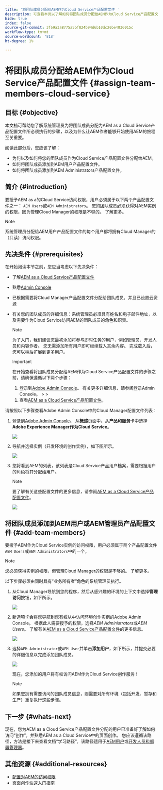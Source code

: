 ```yaml
---
title: '将团队成员分配给AEM作为Cloud Service产品配置文件 '
description: 可查看本页以了解如何将团队成员分配给AEM作为Cloud Service产品配置文件
hide: true
index: false
source-git-commit: 3f69a3a8775a5bf824b94d6b10dc20be4036015c
workflow-type: tm+mt
source-wordcount: '818'
ht-degree: 1%

---
```



# 将团队成员分配给AEM作为Cloud Service产品配置文件 {#assign-team-members-cloud-service}

## 目标 {#objective}

本文档可帮助您了解系统管理员为将团队成员分配为AEM as a Cloud Service产品配置文件所必须执行的步骤，以及为什么让AEM作者能够开始使用AEM的旅程至关重要。

阅读此部分后，您应该了解：

* 为何以及如何将您的团队成员作为Cloud Service产品配置文件分配给AEM。
* 如何将团队成员添加到AEM用户产品配置文件。
* 如何将团队成员添加到AEM Administrators产品配置文件。


## 简介 {#introduction}

要授予AEM as a的Cloud Service访问权限，用户必须属于以下两个产品配置文件之一： `AEM Users`或`AEM Administrators`。 您的团队成员必须获得对AEM实例的权限，因为管理Cloud Manager的权限是不够的。 了解更多。

>[!NOTE]
>系统管理员分配给AEM用户产品配置文件的每个用户都将拥有Cloud Manager的（只读）访问权限。

## 先决条件 {#prerequisites}

在开始阅读本节之前，您应当考虑以下先决条件：

* 了解[AEM as a Cloud Service产品配置文件](https://experienceleague.adobe.com/docs/experience-manager-cloud-service/onboarding/onboarding-concepts/aem-cs-team-product-profiles.html?lang=en#aem-product-profiles)
* 熟悉[Admin Console](https://experienceleague.adobe.com/docs/experience-manager-cloud-service/onboarding/onboarding-concepts/admin-console.html?lang=en)
* 已根据需要将Cloud Manager产品配置文件分配给团队成员，并且已设置云资源
* 有关您的团队成员的详细信息：系统管理员必须具有姓名和电子邮件地址，以及需要作为Cloud Service访问AEM的团队成员的角色和职责。

   >[!NOTE]
   >为了入门，我们建议您最初添加将参与即时任务的用户，例如管理员、开发人员和内容作者。 您无需添加所有用户即可继续载入其余内容。 完成载入后，您可以稍后扩展到更多用户。


   >[!IMPORTANT]
   >在开始查看将团队成员分配给AEM作为Cloud Service产品配置文件的步骤之前，请确保遵循以下两个步骤：
   >
   >1. 登录到[Adobe Admin Console](https://experienceleague.adobe.com/docs/experience-manager-cloud-service/onboarding/onboarding-concepts/admin-console.html?lang=en)。 有关更多详细信息，请参阅登录Admin Console。
      >
      >
   1. 查看[AEM as a Cloud Service产品配置文件](https://experienceleague.adobe.com/docs/experience-manager-cloud-service/onboarding/onboarding-concepts/aem-cs-team-product-profiles.html?lang=en#aem-product-profiles)。


请按照以下步骤查看Adobe Admin Console中的Cloud Manager配置文件列表：

1. 登录到[Adobe Admin Console](https://adminconsole.adobe.com/)。 从&#x200B;**概述**&#x200B;页面中，从&#x200B;**产品和服务**&#x200B;卡中选择&#x200B;**Adobe Experience Manager作为Cloud Service**。

   ![](/help/onboarding/onboarding-journey/assets/assign-team1.png)

1. 导航并选择实例（开发环境的创作实例），如下图所示。

   ![](/help/onboarding/onboarding-journey/assets/cloud-profiles-1.png)


1. 您将看到AEM的列表，该列表是Cloud Service产品用户档案，需要根据用户的角色将其分配给用户。

   >[!NOTE]
   >要了解有关这些配置文件的更多信息，请参阅[AEM as a Cloud Service产品配置文件](https://experienceleague.adobe.com/docs/experience-manager-cloud-service/onboarding/onboarding-concepts/aem-cs-team-product-profiles.html?lang=en#aem-product-profiles)。

   ![](/help/onboarding/onboarding-journey/assets/cloud-profiles-2.png)


## 将团队成员添加到AEM用户或AEM管理员产品配置文件 {#add-team-members}

要授予AEM作为Cloud Service实例的访问权限，用户必须属于两个产品配置文件`AEM Users`或`AEM Administrators`中的一个。

>[!NOTE]
>您必须获得实例的权限，但管理Cloud Manager的权限是不够的。 了解更多。

以下步骤必须由同时具有“业务所有者”角色的系统管理员执行。

1. 从Cloud Manager导航到您的程序，然后从感兴趣的环境的上下文中选择&#x200B;**管理访问**&#x200B;按钮，如下所示。

   ![](/help/onboarding/onboarding-journey/assets/add-team1.png)

1. 新选项卡会将您导航到您有权从中访问环境创作实例的Adobe Admin Console。 根据此人需要授予的权限，选择&#x200B;*AEM Administrators*&#x200B;或&#x200B;*AEM Users*。 了解有关[AEM as a Cloud Service产品配置文件](https://experienceleague.adobe.com/docs/experience-manager-cloud-service/onboarding/onboarding-concepts/aem-cs-team-product-profiles.html?lang=en#aem-product-profiles)的更多信息。

   ![](/help/onboarding/onboarding-journey/assets/add-team2.png)

1. 选择`AEM Administrator`或`AEM User`并单击&#x200B;**添加用户**，如下所示，并提交必要的详细信息以完成添加团队成员。

   ![](/help/onboarding/onboarding-journey/assets/add-team3.png)

   现在，您添加的用户将有权访问AEM作为Cloud Service创作服务！

   >[!NOTE]
   >如果您拥有需要访问的团队成员信息，则需要对所有环境（包括开发、暂存和生产）重复执行这些步骤。


## 下一步 {#whats-next}

现在，您为AEM as a Cloud Service产品配置文件分配的用户已准备好了解如何访问“创作”，并熟悉AEM as a Cloud Service中的页面创作。 您应该遵循该路径，方法是接下来查看文档“学习路径”，该路径适用于[AEM用户](/help/onboarding/onboarding-journey/learning-path-aem-users.md)或[开发人员和部署管理器](/help/onboarding/onboarding-journey/learning-path-developers-deploymentmanagers.md)。

## 其他资源 {#additional-resources}

* [配置对AEM的访问权限](https://experienceleague.adobe.com/docs/experience-manager-learn/cloud-service/accessing/walk-through.html?lang=en)
* [页面创作快速入门指南](https://experienceleague.adobe.com/docs/experience-manager-cloud-service/sites/authoring/getting-started/quick-start.html?lang=en)
